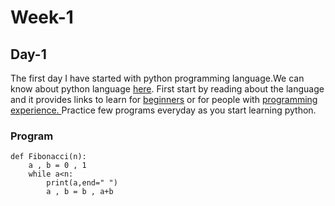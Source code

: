 # Week-1

## Day-1
The first day I have started with python programming language.We can know about python language [here](https://www.python.org/). First start by reading about the language and it provides links to learn for [beginners](https://wiki.python.org/moin/BeginnersGuide/Programmers) or for people with [programming experience.
](https://wiki.python.org/moin/BeginnersGuide/Programmers)
Practice few programs everyday as you start learning python.

### Program

    def Fibonacci(n):
        a , b = 0 , 1
        while a<n:
            print(a,end=" ")
            a , b = b , a+b
            





<!--stackedit_data:
eyJoaXN0b3J5IjpbMTA5NjI4OTkwMywxOTYyMDg1OTUzLDg2OD
I2MzM1OF19
-->